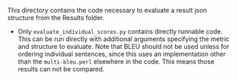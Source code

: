 This directory contains the code necessary to evaluate a result json structure from the Results folder.
- Only `evaluate_individual_scores.py` contains directly runnable code. This can be run directly with additional arguments
specifying the metric and structure to evaluate. Note that BLEU should not be used unless for ordering individual
sentences, since this uses an implementation other than the `multi-bleu.perl` elsewhere in the code. 
This means those results can not be compared.
